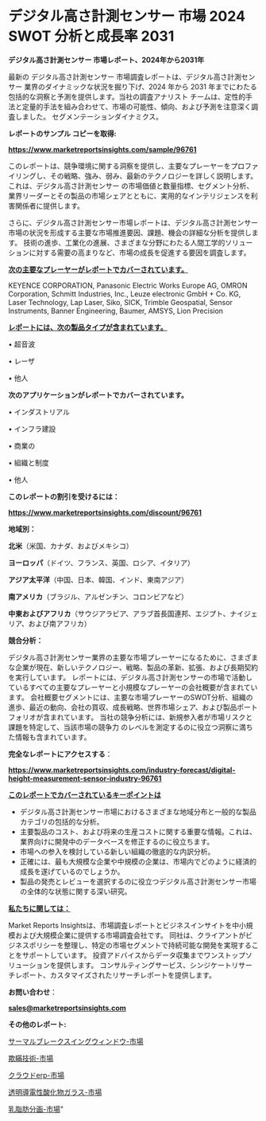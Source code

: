 # デジタル高さ計測センサー 市場 2024 SWOT 分析と成長率 2031

<strong>デジタル高さ計測センサー 市場レポート、2024年から2031年</strong>

最新の デジタル高さ計測センサー 市場調査レポートは、デジタル高さ計測センサー 業界のダイナミックな状況を掘り下げ、2024 年から 2031 年までにわたる包括的な洞察と予測を提供します。当社の調査アナリスト チームは、定性的手法と定量的手法を組み合わせて、市場の可能性、傾向、および予測を注意深く調査しました。 セグメンテーションダイナミクス。



<strong>レポートのサンプル コピーを取得:</strong> <a href=https://www.marketreportsinsights.com/sample/96761>

<strong><u>https://www.marketreportsinsights.com/sample/96761</u></strong></a>

このレポートは、競争環境に関する洞察を提供し、主要なプレーヤーをプロファイリングし、その戦略、強み、弱み、最新のテクノロジーを詳しく説明します。 これは、デジタル高さ計測センサー の市場価値と数量指標、セグメント分析、業界リーダーとその製品の市場シェアとともに、実用的なインテリジェンスを利害関係者に提供します。

さらに、デジタル高さ計測センサー市場レポートは、デジタル高さ計測センサー市場の状況を形成する主要な市場推進要因、課題、機会の詳細な分析を提供します。 技術の進歩、工業化の進展、さまざまな分野にわたる人間工学的ソリューションに対する需要の高まりなど、市場の成長を促進する要因を調査します。



<strong><u>次の主要なプレーヤーがレポートでカバーされています。</u></strong>

KEYENCE CORPORATION, Panasonic Electric Works Europe AG, OMRON Corporation, Schmitt Industries, Inc., Leuze electronic GmbH + Co. KG, Laser Technology, Lap Laser, Siko, SICK, Trimble Geospatial, Sensor Instruments, Banner Engineering, Baumer, AMSYS, Lion Precision



<strong><u><b>レポートには、次の製品タイプが含まれています。</b></u></strong>

• 超音波

• レーザ

• 他人



<strong><b>次のアプリケーションがレポートでカバーされています。</b></strong>

• インダストリアル

• インフラ建設

• 商業の

• 組織と制度

• 他人



<strong><b>このレポートの割引を受けるには：</b></strong><a href=https://www.marketreportsinsights.com/discount/96761>

<strong><u>https://www.marketreportsinsights.com/discount/96761</u></strong></a>



<strong>地域別：</strong>



<strong>北米</strong>（米国、カナダ、およびメキシコ）



<strong>ヨーロッパ</strong>（ドイツ、フランス、英国、ロシア、イタリア）



<strong>アジア太平洋</strong>（中国、日本、韓国、インド、東南アジア）



<strong>南アメリカ</strong>（ブラジル、アルゼンチン、コロンビアなど）



<strong>中東およびアフリカ</strong>（サウジアラビア、アラブ首長国連邦、エジプト、ナイジェリア、および南アフリカ）



<strong>競合分析：</strong>

デジタル高さ計測センサー業界の主要な市場プレーヤーになるために、さまざまな企業が現在、新しいテクノロジー、戦略、製品の革新、拡張、および長期契約を実行しています。 レポートには、デジタル高さ計測センサーの市場で活動しているすべての主要なプレーヤーと小規模なプレーヤーの会社概要が含まれています。 会社概要セグメントには、主要な市場プレーヤーのSWOT分析、組織の進歩、最近の動向、会社の買収、成長戦略、世界市場シェア、および製品ポートフォリオが含まれています。 当社の競争分析には、新規参入者が市場リスクと課題を特定して、当該市場の競争力 のレベルを測定するのに役立つ洞察に満ちた情報も含まれています。



<strong>完全なレポートにアクセスする</strong>：

<a href=https://www.marketreportsinsights.com/industry-forecast/digital-height-measurement-sensor-industry-96761>

<strong><u>https://www.marketreportsinsights.com/industry-forecast/digital-height-measurement-sensor-industry-96761</u></strong></a>



<strong><u><b>このレポートでカバーされているキーポイントは</b></u></strong>
<ul>
  <li>デジタル高さ計測センサー市場におけるさまざまな地域分布と一般的な製品カテゴリの包括的な分析。</li>
  <li>主要製品のコスト、および将来の生産コストに関する重要な情報。これは、業界向けに開発中のデータベースを修正するのに役立ちます。</li>
  <li>市場への参入を検討している新しい組織の徹底的な内訳分析。</li>
  <li>正確には、最も大規模な企業や中規模の企業は、市場内でどのように経済的成長を遂げているのでしょうか。</li>
  <li>製品の発売とレビューを選択するのに役立つデジタル高さ計測センサー市場の全体的な状態に関する深い研究。</li>
</ul>


<strong><u><b>私たちに関しては：</b></u></strong>

Market Reports Insightsは、市場調査レポートとビジネスインサイトを中小規模および大規模企業に提供する市場調査会社です。 同社は、クライアントがビジネスポリシーを整理し、特定の市場セグメントで持続可能な開発を実現することをサポートしています。 投資アドバイスからデータ収集までワンストップソリューションを提供します。 コンサルティングサービス、シンジケートリサーチレポート、カスタマイズされたリサーチレポートを提供します。



<strong><b>お問い合わせ</b></strong>：

<a href=mailto:sales@marketreportsinsights.com>

<strong><u>sales@marketreportsinsights.com</u></strong></a>



<strong>その他のレポート:</strong>

<a href=https://www.linkedin.com/pulse/サーマルブレークスイングウィンドウ-市場-2023-競争分析と事業成長-1wuaf/>サーマルブレークスイングウィンドウ-市場</a>

<a href=https://www.linkedin.com/pulse/欺瞞技術-市場-2023-競争分析と事業成長-2030-trend-tracking-toolbox-24-analysis-iv2ef/>欺瞞技術-市場</a>

<a href=https://www.linkedin.com/pulse/クラウドerp-市場-2023-収益と成長ドライバー-2030-analytics-achievers-24-analysis-eguxf/>クラウドerp-市場</a>

<a href=https://www.linkedin.com/pulse/透明導電性酸化物ガラス-市場-2023-swot-分析と成長率-2030-pr-news-hub-tgj2f/>透明導電性酸化物ガラス-市場</a>

<a href=https://www.linkedin.com/pulse/乳脂肪分画-市場-2030-年までの需要に焦点を当てた-2023-年調査レポート-5rnnf/>乳脂肪分画-市場</a>"
